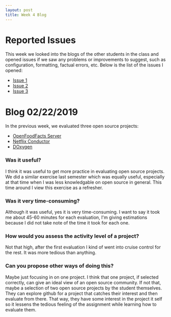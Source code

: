 ```yaml
---
layout: post
title: Week 4 Blog
---
```


# Reported Issues

This week we looked into the blogs of the other students in the class and opened issues if we saw any problems or improvements
to suggest, such as configuration, formatting, factual errors, etc. Below is the list of the issues I opened:

- [Issue 1](https://github.com/hunter-college-ossd-spr19/HasanAbdullah31-weekly/issues/1)
- [Issue 2](https://github.com/hunter-college-ossd-spr19/DanieSegarra36-weekly/issues/2)
- [Issue 3](https://github.com/hunter-college-ossd-spr19/Chocolate-Spaghet-weekly/issues/2)

# Blog 02/22/2019

In the previous week, we evaluated three open source projects:
- [OpenFoodFacts Server](https://github.com/openfoodfacts/openfoodfacts-server)
- [Netflix Conductor](https://github.com/openfoodfacts/openfoodfacts-server)
- [DOxygen](https://github.com/doxygen/doxygen)

### Was it useful? 
I think it was useful to get more practice in evaluating open source projects. We did a similar exercise last semester which
was equally useful, especially at that time when I was less knowledgable on open source in general. This time around I view
this exercise as a refresher.

### Was it very time-consuming? 
Although it was useful, yes it is very time-consuming. I want to say it took me about 45-60 minutes for each evaluation, I'm 
giving estimations because I did not take note of the time it took for each one. 

### How would you assess the activity level of a project? 
Not that high, after the first evaluation I kind of went into cruise control for the rest. It was more tedious than anything.

### Can you propose other ways of doing this? 
Maybe just focusing in on one project. I think that one project, if selected correctly, can give an ideal view of an open 
source community. If not that, maybe a selection of two open source projects by the student themselves. They can explore 
github for a project that catches their interest and then evaluate from there. That way, they have some interest in the
project it self so it lessens the tedious feeling of the assignment while learning how to evaluate them. 
